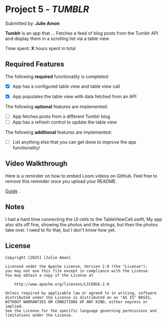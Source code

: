# Project 5 - *TUMBLR*

Submitted by: **Julie Amon**

**Tumblr** is an app that ...
Fetches a feed of blog posts from the Tumblr API and display them in a scrolling list via a table view.

Time spent: **X** hours spent in total

## Required Features

The following **required** functionality is completed:

- [x] App has a configured table view and table view call
- [x] App populates the table view with data fetched from an API


The following **optional** features are implemented:

- [ ] App fetches posts from a different Tumblr blog
- [ ] App has a refresh control to update the table view

The following **additional** features are implemented:

- [ ] List anything else that you can get done to improve the app functionality!

## Video Walkthrough

Here is a reminder on how to embed Loom videos on GitHub. Feel free to remove this reminder once you upload your README. 

[Guide](https://www.youtube.com/watch?v=GA92eKlYio4) .

## Notes

I had a hard time connecting the UI cells to the TableViewCell.swift,
My app also stts off fine, showing the photos and the strings, but then the photos take over. I need to fix that, but I don't know how yet.

## License

    Copyright [2025] [Julie Amon]

    Licensed under the Apache License, Version 2.0 (the "License");
    you may not use this file except in compliance with the License.
    You may obtain a copy of the License at

        http://www.apache.org/licenses/LICENSE-2.0

    Unless required by applicable law or agreed to in writing, software
    distributed under the License is distributed on an "AS IS" BASIS,
    WITHOUT WARRANTIES OR CONDITIONS OF ANY KIND, either express or implied.
    See the License for the specific language governing permissions and
    limitations under the License.
